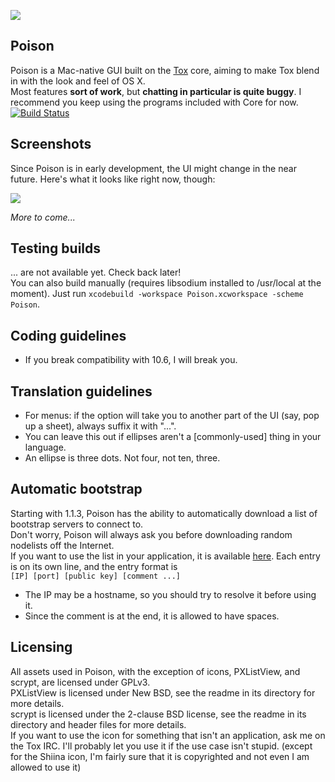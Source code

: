 ![](https://kirara.ca/g/icon_512x512.png)

## Poison

Poison is a Mac-native GUI built on the [Tox](https://github.com/irungentoo/ProjectTox-Core) core, aiming to make Tox blend in with the look and feel of OS X.  
Most features **sort of work**, but **chatting in particular is quite buggy**. I recommend you keep using the programs included with Core for now.  
[![Build Status](https://travis-ci.org/stal888/Poison.png)](https://travis-ci.org/stal888/Poison)

## Screenshots

Since Poison is in early development, the UI might change in the near future. Here's what it looks like right now, though:  

![](http://wiki.tox.im/images/b/b3/Macgui1.png)  

*More to come...*

## Testing builds

... are not available yet. Check back later!  
You can also build manually (requires libsodium installed to /usr/local at the moment). Just run ``xcodebuild -workspace Poison.xcworkspace -scheme Poison``.  

## Coding guidelines
- If you break compatibility with 10.6, I will break you.

## Translation guidelines
- For menus: if the option will take you to another part of the UI (say, pop up a sheet), always suffix it with "...".
- You can leave this out if ellipses aren't a [commonly-used] thing in your language.
- An ellipse is three dots. Not four, not ten, three.

## Automatic bootstrap
Starting with 1.1.3, Poison has the ability to automatically download a list of bootstrap servers to connect to.  
Don't worry, Poison will always ask you before downloading random nodelists off the Internet.  
If you want to use the list in your application, it is available [here](http://kirara.ca/poison/Nodefile). Each entry is on its own line, and the entry format is  
``[IP] [port] [public key] [comment ...]``  
* The IP may be a hostname, so you should try to resolve it before using it.  
* Since the comment is at the end, it is allowed to have spaces.  

## Licensing

All assets used in Poison, with the exception of icons, PXListView, and scrypt, are licensed under GPLv3.  
PXListView is licensed under New BSD, see the readme in its directory for more details.  
scrypt is licensed under the 2-clause BSD license, see the readme in its directory and header files for more details.  
If you want to use the icon for something that isn't an application, ask me on the Tox IRC. I'll probably let you use it if the use case isn't stupid. (except for the Shiina icon, I'm fairly sure that it is copyrighted and not even I am allowed to use it)

